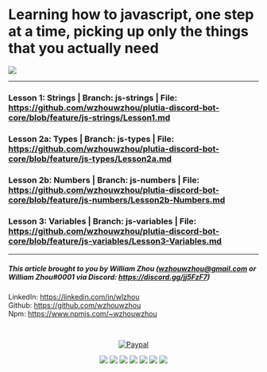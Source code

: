 # Learning how to javascript, one step at a time, picking up only the things that you actually need
![](https://cdn.discordapp.com/emojis/356733322975772673.png)

<hr>

### Lesson 1: Strings | Branch: js-strings | File: <https://github.com/wzhouwzhou/plutia-discord-bot-core/blob/feature/js-strings/Lesson1.md><br>
### Lesson 2a: Types | Branch: js-types | File: <https://github.com/wzhouwzhou/plutia-discord-bot-core/blob/feature/js-types/Lesson2a.md><br>
### Lesson 2b: Numbers | Branch: js-numbers | File: <https://github.com/wzhouwzhou/plutia-discord-bot-core/blob/feature/js-numbers/Lesson2b-Numbers.md>
### Lesson 3: Variables | Branch: js-variables | File: <https://github.com/wzhouwzhou/plutia-discord-bot-core/blob/feature/js-variables/Lesson3-Variables.md>

<hr>

##### This article brought to you by William Zhou (wzhouwzhou@gmail.com or William Zhou#0001 via Discord: <a href="https://discord.gg/jj5FzF7">https://discord.gg/jj5FzF7</a>)

LinkedIn: <a href="https://linkedin.com/in/wlzhou"><https://linkedin.com/in/wlzhou></a><br>
Github: <a href="https://github.com/wzhouwzhou"><https://github.com/wzhouwzhou></a><br>
Npm: <a href="https://www.npmjs.com/~wzhouwzhou"><https://www.npmjs.com/~wzhouwzhou></a><br>

<div align="center">
    <br />
    <p><a href="https://paypal.me/wzhouwzhou"><img src="https://img.shields.io/badge/donate-paypal-009cde.svg?style=for-the-badge&logo=PayPal" alt="Paypal" /></a></p>
    <p>
    <a href="https://nodei.co/npm/ytsearcher/"><img src="https://nodei.co/npm/ytsearcher.png?stars=true&downloads=true"></a>
    <a href="https://nodei.co/npm/ytsearcher-cli/"><img src="https://nodei.co/npm/ytsearcher-cli.png?stars=true&downloads=true"></a>
    <a href="https://nodei.co/npm/discordblacklist/"><img src="https://nodei.co/npm/discordblacklist.png?stars=true&downloads=true"></a>
    <a href="https://nodei.co/npm/easypathutil/"><img src="https://nodei.co/npm/easypathutil.png?stars=true&downloads=true"></a>
    <a href="https://nodei.co/npm/easyurban/"><img src="https://nodei.co/npm/easyurban.png?stars=true&downloads=true"></a>
    <a href="https://nodei.co/npm/sbify/"><img src="https://nodei.co/npm/sbify.png?stars=true&downloads=true"></a>
    <a href="https://nodei.co/npm/suyamiko-api/"><img src="https://nodei.co/npm/suyamiko-api.png?stars=true&downloads=true"></a>
    </p>
</div>
